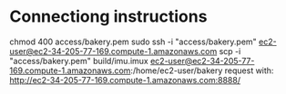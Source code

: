 # Connectiong instructions
chmod 400 access/bakery.pem
sudo ssh -i "access/bakery.pem" ec2-user@ec2-34-205-77-169.compute-1.amazonaws.com
scp -i "access/bakery.pem" build/imu.imux  ec2-user@ec2-34-205-77-169.compute-1.amazonaws.com:/home/ec2-user/bakery
request with: http://ec2-34-205-77-169.compute-1.amazonaws.com:8888/